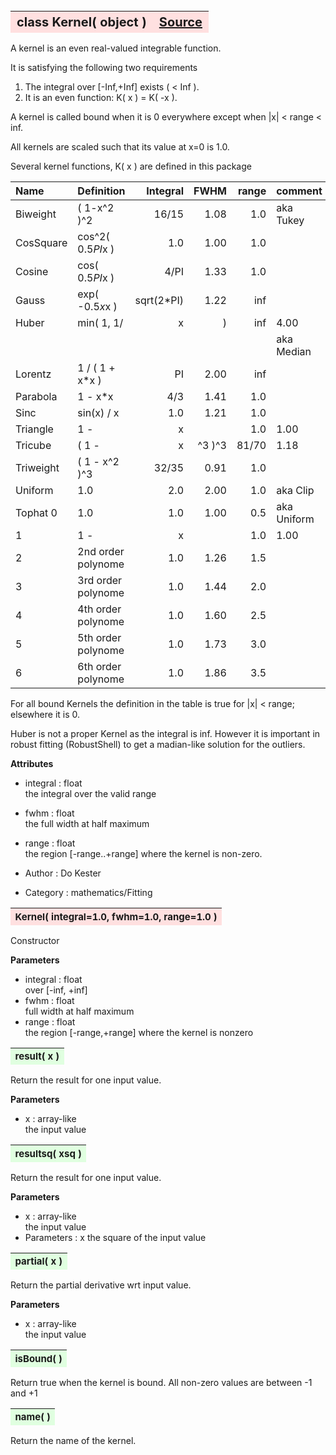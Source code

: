 ---
---
<br><br><br>

<a name="Kernel"></a>
<table><thead style="background-color:#FFE0E0; width:100%; font-size:20px"><tr><th style="text-align:left">
<strong>class Kernel(</strong> object )</th><th style="text-align:right"><a href=https://github.com/dokester/BayesicFitting/blob/master/BayesicFitting/source/kernels/Kernel.py target=_blank>Source</a></th></tr></thead></table>
<p>

A kernel is an even real-valued integrable function.

It is satisfying the following two requirements

1. The integral over [-Inf,+Inf] exists ( < Inf ).
2. It is an even function: K( x ) = K( -x ).

A kernel is called bound when it is 0 everywhere
except when |x| < range < inf.

All kernels are scaled such that its value at x=0 is 1.0.

Several kernel functions, K( x ) are defined in this package

| Name      | Definition        | Integral  | FWHM | range | comment     |
|:----------|:------------------|----------:|-----:|------:|:------------|
| Biweight  |  ( 1-x^2 )^2      |     16/15 | 1.08 |  1.0  | aka Tukey   |
| CosSquare | cos^2( 0.5*PI*x ) |       1.0 | 1.00 |  1.0  |             |
| Cosine    | cos( 0.5*PI*x )   |      4/PI | 1.33 |  1.0  |             |
| Gauss     | exp( -0.5*x*x )   | sqrt(2*PI)| 1.22 |  inf  |             |
| Huber     | min( 1, 1/|x| )   |       inf | 4.00 |  inf  | improper    |
|           |                   |           |      |       | aka Median  |
| Lorentz   | 1 / ( 1 + x*x )   |        PI | 2.00 |  inf  |             |
| Parabola  | 1 - x*x           |       4/3 | 1.41 |  1.0  |             |
| Sinc      | sin(x) / x        |       1.0 | 1.21 |  1.0  |             |
| Triangle  | 1 - |x|           |       1.0 | 1.00 |  1.0  |             |
| Tricube   | ( 1 - |x|^3 )^3   |     81/70 | 1.18 |  1.0  |             |
| Triweight | ( 1 - x^2 )^3     |     32/35 | 0.91 |  1.0  |             |
| Uniform   | 1.0               |       2.0 | 2.00 |  1.0  | aka Clip    |
| Tophat 0  | 1.0               |       1.0 | 1.00 |  0.5  | aka Uniform |
|        1  | 1 - |x|           |       1.0 | 1.00 |  1.0  | aka Triangle|
|        2  | 2nd order polynome|       1.0 | 1.26 |  1.5  |             |
|        3  | 3rd order polynome|       1.0 | 1.44 |  2.0  |             |
|        4  | 4th order polynome|       1.0 | 1.60 |  2.5  |             |
|        5  | 5th order polynome|       1.0 | 1.73 |  3.0  |             |
|        6  | 6th order polynome|       1.0 | 1.86 |  3.5  |             |

For all bound Kernels the definition in the table is true for |x| < range;
elsewhere it is 0.

Huber is not a proper Kernel as the integral is inf. However it is important
in robust fitting (RobustShell) to get a madian-like solution for the outliers.

<b>Attributes</b>

* integral  :  float<br>
    the integral over the valid range<br>
* fwhm  :  float<br>
    the full width at half maximum<br>
* range  :  float<br>
    the region [-range..+range] where the kernel is non-zero.<br>

* Author :       Do Kester<br>

* Category :     mathematics/Fitting<br>


<a name="Kernel"></a>
<table><thead style="background-color:#FFE0E0; width:100%; font-size:15px"><tr><th style="text-align:left">
<strong>Kernel(</strong> integral=1.0, fwhm=1.0, range=1.0 ) 
</th></tr></thead></table>
<p>

Constructor

<b>Parameters</b>

* integral  :  float<br>
    over [-inf, +inf]<br>
* fwhm  :  float<br>
    full width at half maximum<br>
* range  :  float<br>
    the region [-range,+range] where the kernel is nonzero

<a name="result"></a>
<table><thead style="background-color:#E0FFE0; width:100%; font-size:15px"><tr><th style="text-align:left">
<strong>result(</strong> x )
</th></tr></thead></table>
<p>

Return the result for one input value.

<b>Parameters</b>

* x  :  array-like<br>
    the input value<br>


<a name="resultsq"></a>
<table><thead style="background-color:#E0FFE0; width:100%; font-size:15px"><tr><th style="text-align:left">
<strong>resultsq(</strong> xsq )
</th></tr></thead></table>
<p>

Return the result for one input value.

<b>Parameters</b>

* x  :  array-like<br>
    the input value<br>
* Parameters :  x the square of the input value<br>


<a name="partial"></a>
<table><thead style="background-color:#E0FFE0; width:100%; font-size:15px"><tr><th style="text-align:left">
<strong>partial(</strong> x )
</th></tr></thead></table>
<p>

Return the partial derivative wrt input value.

<b>Parameters</b>

* x  :  array-like<br>
    the input value<br>


<a name="isBound"></a>
<table><thead style="background-color:#E0FFE0; width:100%; font-size:15px"><tr><th style="text-align:left">
<strong>isBound(</strong> )
</th></tr></thead></table>
<p>

Return true when the kernel is bound.
All non-zero values are between -1 and +1


<a name="name"></a>
<table><thead style="background-color:#E0FFE0; width:100%; font-size:15px"><tr><th style="text-align:left">
<strong>name(</strong> )
</th></tr></thead></table>
<p>

Return the name of the kernel.

